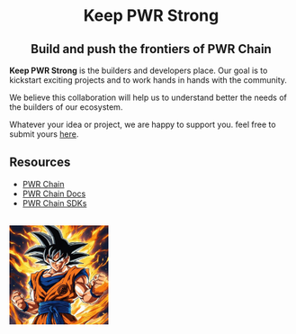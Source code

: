 <div align="center">
    <h1>Keep PWR Strong</h1>
  <h2>Build and push the frontiers of PWR Chain</h2>
</div>

<!-- <div align="center">
<img alt="GitHub Org's stars" src="https://img.shields.io/github/stars/keep-pwr-strong?style=plastic&logo=github" height="35">
</div> -->

**Keep PWR Strong** is the builders and developers place. Our goal is to kickstart exciting projects and to work hands in hands with the community.

We believe this collaboration will help us to understand better the needs of the builders of our ecosystem.

Whatever your idea or project, we are happy to support you. feel free to submit yours [here](https://github.com/orgs/keep-pwr-strong/discussions/new/choose).


## Resources

- [PWR Chain](https://pwrlabs.io/)
- [PWR Chain Docs](https://docs.pwrlabs.io/)
- [PWR Chain SDKs](https://github.com/orgs/pwrlabs/repositories)

<br />
<div align="center" style="width:35%; height:35%; display:flex; justify-content:center; align-items:center;">
    <img src="../resources/img/keep-pwr-strong.jpeg" >
<div align="center">